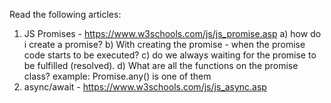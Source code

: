 Read the following articles:
1) JS Promises - https://www.w3schools.com/js/js_promise.asp
  a) how do i create a promise? 
  b) With creating the promise - when the promise code starts to be executed?
  c) do we always waiting for the promise to be fulfilled (resolved).
  d) What are all the functions on the promise class?
  example: Promise.any() is one of them
2) async/await - https://www.w3schools.com/js/js_async.asp


